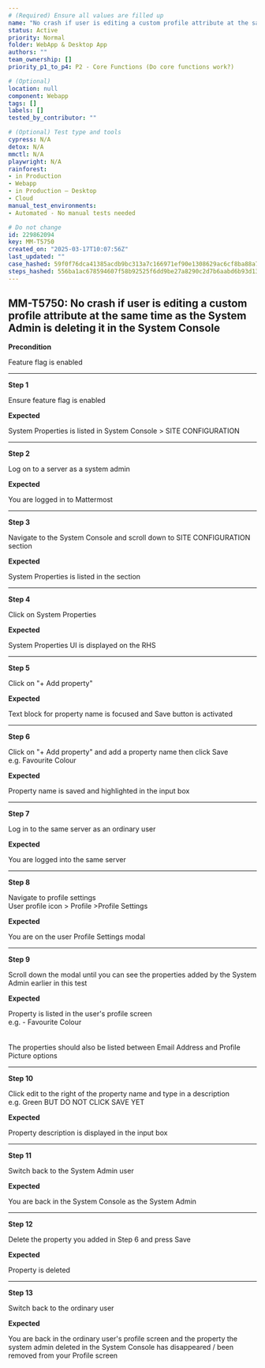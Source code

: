 ```yaml
---
# (Required) Ensure all values are filled up
name: "No crash if user is editing a custom profile attribute at the same time as the System Admin is deleting it in the System Console"
status: Active
priority: Normal
folder: WebApp & Desktop App
authors: ""
team_ownership: []
priority_p1_to_p4: P2 - Core Functions (Do core functions work?)

# (Optional)
location: null
component: Webapp
tags: []
labels: []
tested_by_contributor: ""

# (Optional) Test type and tools
cypress: N/A
detox: N/A
mmctl: N/A
playwright: N/A
rainforest:
- in Production
- Webapp
- in Production — Desktop
- Cloud
manual_test_environments:
- Automated - No manual tests needed

# Do not change
id: 229862094
key: MM-T5750
created_on: "2025-03-17T10:07:56Z"
last_updated: ""
case_hashed: 59f0f76dca41385acdb9bc313a7c166971ef90e1308629ac6cf8ba88a7f4ae3672073a4140fb24c8858dd42f15f43e20
steps_hashed: 556ba1ac678594607f58b92525f6dd9be27a8290c2d7b6aabd6b93d13b0fc528b24adaf84383edd3c01bc179936a3f1e
---
```


<!-- (Auto-generated) Based on frontmatter's "key" and "name" -->

## MM-T5750: No crash if user is editing a custom profile attribute at the same time as the System Admin is deleting it in the System Console

**Precondition**

Feature flag is enabled

---

**Step 1**

Ensure feature flag is enabled

**Expected**

System Properties is listed in System Console > SITE CONFIGURATION

---

**Step 2**

Log on to a server as a system admin

**Expected**

You are logged in to Mattermost

---

**Step 3**

Navigate to the System Console and scroll down to SITE CONFIGURATION section

**Expected**

System Properties is listed in the section

---

**Step 4**

Click on System Properties

**Expected**

System Properties UI is displayed on the RHS

---

**Step 5**

Click on "+ Add property"

**Expected**

Text block for property name is focused and Save button is activated

---

**Step 6**

Click on "+ Add property" and add a property name then click Save\
e.g. Favourite Colour

**Expected**

Property name is saved and highlighted in the input box

---

**Step 7**

Log in to the same server as an ordinary user

**Expected**

You are logged into the same server

---

**Step 8**

Navigate to profile settings\
User profile icon > Profile >Profile Settings

**Expected**

You are on the user Profile Settings modal

---

**Step 9**

​Scroll down the modal until you can see the properties added by the System Admin earlier in this test

**Expected**

Property is listed in the user's profile screen\
e.g. - Favourite Colour\
\
\
The properties should also be listed between Email Address and Profile Picture options

---

**Step 10**

Click edit to the right of the property name and type in a description\
e.g. Green BUT DO NOT CLICK SAVE YET

**Expected**

Property description is displayed in the input box

---

**Step 11**

Switch back to the System Admin user

**Expected**

You are back in the System Console as the System Admin

---

**Step 12**

Delete the property you added in Step 6 and press Save

**Expected**

Property is deleted

---

**Step 13**

Switch back to the ordinary user

**Expected**

You are back in the ordinary user's profile screen and the property the system admin deleted in the System Console has disappeared / been removed from your Profile screen
